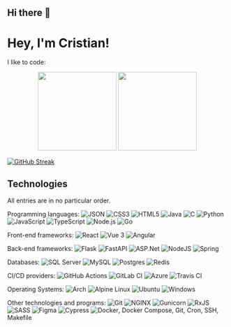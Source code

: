 ## Hi there 👋
# Hey, I'm Cristian!

I like to code:  
<p align="center">
  <img height="180em" src="https://github-readme-stats-eight-theta.vercel.app/api/top-langs/?username=Cris1928&layout=compact&langs_count=8&theme=blue-green">
  <img height="180em" src="https://github-readme-stats-eight-theta.vercel.app/api?username=Cris1928&show_icons=true&&theme=blue-green&include_all_commits=true&count_private=true">


  [![GitHub Streak](https://github-readme-streak-stats.herokuapp.com?user=Cris1928&theme=dark&date_format=M%20j%5B%2C%20Y%5D)](https://git.io/streak-stats)
</p>

## Technologies

All entries are in no particular order.

Programming languages:
![JSON](https://img.shields.io/badge/json-%23000000.svg?style=flat&logo=json&logoColor=white)
![CSS3](https://img.shields.io/badge/css3-%231572B6.svg?style=flat&logo=css3&logoColor=white)
![HTML5](https://img.shields.io/badge/html5-%23E34F26.svg?style=flat&logo=html5&logoColor=white)
![Java](https://img.shields.io/badge/java-%23ED8B00.svg?style=flat&logo=java&logoColor=white)
![C](https://img.shields.io/badge/c-%2300599C.svg?style=flat&logo=c&logoColor=white)
![Python](https://img.shields.io/badge/python-%233776AB.svg?style=flat&logo=python&logoColor=white)
![JavaScript](https://img.shields.io/badge/javascript-%23323330.svg?style=flat&logo=javascript&logoColor=%23F7DF1E)
![TypeScript](https://img.shields.io/badge/typescript-%23007ACC.svg?style=flat&logo=typescript&logoColor=white)
![Node.js](https://img.shields.io/badge/node.js-%23339933.svg?style=flat&logo=nodedotjs&logoColor=white)
![Go](https://img.shields.io/badge/go-%2300ADD8.svg?style=flat&logo=go&logoColor=white)






Front-end frameworks:
![React](https://img.shields.io/badge/react-%2320232a.svg?style=flat&logo=react&logoColor=%2361DAFB) ![Vue 3](https://img.shields.io/badge/vuejs-%2335495e.svg?style=flat&logo=vuedotjs&logoColor=%234FC08D) ![Angular](https://img.shields.io/badge/angular-%23DD0031.svg?style=flat&logo=angular&logoColor=white)

Back-end frameworks:
![Flask](https://img.shields.io/badge/flask-%23000.svg?style=flat&logo=flask&logoColor=white) ![FastAPI](https://img.shields.io/badge/FastAPI-005571?style=flat&logo=fastapi) ![ASP.Net](https://img.shields.io/badge/.NET-5C2D91?style=flat&logo=.net&logoColor=white) ![NodeJS](https://img.shields.io/badge/node.js-6DA55F?style=flat&logo=node.js&logoColor=white) ![Spring](https://img.shields.io/badge/spring-%236DB33F.svg?style=flat&logo=spring&logoColor=white)

Databases:
![SQL Server](https://img.shields.io/badge/Microsoft%20SQL%20Sever-CC2927?style=flat&logo=microsoft%20sql%20server&logoColor=white) ![MySQL](https://img.shields.io/badge/mysql-%2300f.svg?style=flat&logo=mysql&logoColor=white) ![Postgres](https://img.shields.io/badge/postgres-%23316192.svg?style=flat&logo=postgresql&logoColor=white) ![Redis](https://img.shields.io/badge/redis-%23DD0031.svg?&style=flat&logo=redis&logoColor=white)

CI/CD providers:
![GitHub Actions](https://img.shields.io/badge/github%20actions-%232671E5.svg?style=flat&logo=githubactions&logoColor=white) ![GitLab CI](https://img.shields.io/badge/gitlab%20ci-%23181717.svg?style=flat&logo=gitlab&logoColor=white) ![Azure](https://img.shields.io/badge/azure-%230072C6.svg?style=flat&logo=microsoftazure&logoColor=white) ![Travis CI](https://img.shields.io/badge/travis%20ci-%232B2F33.svg?style=flat&logo=travis&logoColor=white)

Operating Systems:
![Arch](https://img.shields.io/badge/Arch%20Linux-1793D1?logo=arch-linux&logoColor=fff&style=flat) ![Alpine Linux](https://img.shields.io/badge/Alpine_Linux-%230D597F.svg?style=flat&logo=alpine-linux&logoColor=white) ![Ubuntu](https://img.shields.io/badge/Ubuntu-E95420?style=flat&logo=ubuntu&logoColor=white) ![Windows](https://img.shields.io/badge/Windows-0078D6?style=flat&logo=windows&logoColor=white)

Other technologies and programs:
![Git](https://img.shields.io/badge/git-%23F05033.svg?style=flat&logo=git&logoColor=white) ![NGINX](https://img.shields.io/badge/nginx-%23009639.svg?style=flat&logo=nginx&logoColor=white) ![Gunicorn](https://img.shields.io/badge/gunicorn-%298729.svg?style=flat&logo=gunicorn&logoColor=white) ![RxJS](https://img.shields.io/badge/rxjs-%23B7178C.svg?style=flat&logo=reactivex&logoColor=white) ![SASS](https://img.shields.io/badge/SASS-hotpink.svg?style=flat&logo=SASS&logoColor=white) ![Figma](https://img.shields.io/badge/figma-%23F24E1E.svg?style=flat&logo=figma&logoColor=white) ![Cypress](https://img.shields.io/badge/-cypress-%23E5E5E5?style=flat&logo=cypress&logoColor=058a5e) ![Docker](https://img.shields.io/badge/docker-%230db7ed.svg?style=flat&logo=docker&logoColor=white), Docker Compose, Git, Cron, SSH, Makefile

<!--
**Cris1928/Cris1928** is a ✨ _special_ ✨ repository because its `README.md` (this file) appears on your GitHub profile.

Here are some ideas to get you started:

- 🔭 I’m currently working on ...
- 🌱 I’m currently learning ...
- 👯 I’m looking to collaborate on ...
- 🤔 I’m looking for help with ...
- 💬 Ask me about ...
- 📫 How to reach me: ...
- 😄 Pronouns: ...
- ⚡ Fun fact: ...
-->

